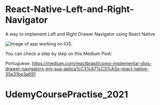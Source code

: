 # React-Native-Left-and-Right-Navigator
A way to implement Left and Right Drawer Navigator using React Native



![Image of app working on IOS](https://miro.medium.com/max/1200/1*9GpWhtouByauNs_qWOhYiQ.gif). 

You can check a step by step on this Medium Post:

Portuguese: https://medium.com/reactbrasil/como-implementar-dois-drawer-navigators-em-sua-aplica%C3%A7%C3%A3o-react-native-35e31be3a691 
# UdemyCoursePractise_2021
